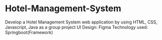 # Hotel-Management-System
Develop a Hotel Management System web application by using HTML, CSS, Javascript, Java as a group project
  UI Design: Figma
  Technology used: Springboot(Framework)
